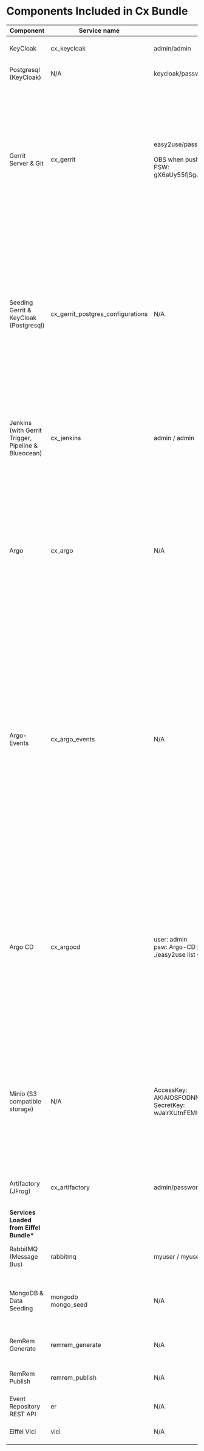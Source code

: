 <!---
   Copyright 2020 Ericsson AB.
   For a full list of individual contributors, please see the commit history.

   Licensed under the Apache License, Version 2.0 (the "License");
   you may not use this file except in compliance with the License.
   You may obtain a copy of the License at

       http://www.apache.org/licenses/LICENSE-2.0

   Unless required by applicable law or agreed to in writing, software
   distributed under the License is distributed on an "AS IS" BASIS,
   WITHOUT WARRANTIES OR CONDITIONS OF ANY KIND, either express or implied.
   See the License for the specific language governing permissions and
   limitations under the License.
--->

# Components Included in Cx Bundle

Component | Service name | User/PSW | Ingress | Info
------------- | ------------ | -------- | ------- | ------------
KeyCloak | cx_keycloak | admin/admin | cx-keycloak-\<namespace\>.\<domainname\> | KeyCloak is used for Gerrit authentication
Postgresql (KeyCloak) | N/A | keycloak/password | N/A | Deployed in KeyCloak HELM chart |
Gerrit Server & Git | cx_gerrit | easy2use/password123<br><br>OBS when pushing changes to Gerrit use:<br> PSW: gX6aUy55fjSgJfldDItW2WiCpoiid+2tK9FyqayQlg | cx-gerrit-\<namespace\>.\<domainname\> | Git repos included at startup:<br><br>- eiffel-jenkins-pipeline-shared (Jenkins shared pipeline code)<br>- ms-frontend (Java proj.)<br>- ms-backend (Java proj.)<br><br>GitOPS Argo CD config repo:<br>- deployment with 3 branches dev/stage/prod (master) |
Seeding Gerrit & KeyCloak (Postgresql) | cx_gerrit_postgres_configurations | N/A | N/A | Seed service configuring:<br>- Gerrit Trigger plugin added<br>- Gerrit webhook plugin  added<br>- Gerrit admin user SSH key<br>- Gerrit admin user in KeyCloak (Postgresql)<br><br>Gerrit Git repos:<br>- eiffel-jenkins-pipeline-shared<br>- ms-frontend (Java proj.)<br>- ms-backend (Java proj.) Config for Gerrit webhook added
Jenkins (with Gerrit Trigger, Pipeline & Blueocean) | cx_jenkins | admin / admin | cx-jenkins-\<namespace\>.\<domainname\> | 1 Pipeline as code job included at startup<br> - ms-frontend<br><br>Seeding:<br>Gerrit Trigger plugin config:<br>- Gerrit admin user SSH private key
Argo | cx_argo | N/A |cx-argo.\<domainname\><br><br>OBS cluster global release name.<br>Meaning that it can be removed via Easy2Use remove in any namespaces with Easy2Use CLI remove command! | Obs Argo is deployed per cluster.<br>So all Argo-events in other namespaces will use Argo UI and Artifactory in the Argo namespace.<br>If Argo already exist in your cluster, and you want to run Argo-event workflows fom another namespace use package "min" when deploying.
Argo-Events | cx_argo_events | N/A | N/A | 2 Argo Gateways & 2 Sensors included at startup<br><br><b>Gateways:</b><br>- webhook-gateway-http<br>- amqp-gateway<br><br><b>Sensors (CI workflows and triggers):</b><br>- sensor-ci-flow-amqp-upload-ei-subscription-ms-frontend<br>- sensor-ci-flow-amqp-triggered-ms-backend<br>- webhook-sensor-http-gen-eiffelevent-ms-backend<br>- webhook-sensor-http-deployment-update-ms-frontend
Argo CD | cx_argocd | user: admin<br> psw: Argo-CD pod name, use:<br>./easy2use list Cx -n \<namespace\> |cx-argocd-\<namespace\>.\<domainname\> | GitOPS<br> Check for updates in Gerrit GIT repo deployment for branches dev/stage/master, and will automatically sync deployments in K8S.<br><br> Deployments are performed in the choosen namespace but the ms-frontend and ms-backend will exist for each environment -> stage/dev/prod (master)
Minio (S3 compatible storage) | N/A | AccessKey:<br>AKIAIOSFODNN7EXAMPLE<br>SecretKey:<br>wJalrXUtnFEMI/K7MDENG/bPxRfiCYEXAMPLEKEY | cx-minio-\<namespace\>.\<domainname\> | Minio is used for sharing Artifacts between build steps in Argo workflows and also storing Helm charts via chartmuseum<br><br>Minio is a high performance distributed object storage server, designed for<br>large-scale private cloud infrastructure.
Artifactory (JFrog) | cx_artifactory | admin/password | cx-artifactory-\<namespace\>.\<domainname\> | Artifactory is used for storing compiled artifacts (war files for Java projs. in Gerrit)
<b>Services Loaded from Eiffel Bundle*</b> | | |
RabbitMQ (Message Bus) | rabbitmq | myuser / myuser | eiffel-rabbitmq-\<namespace\>.\<domainname\>
MongoDB & Data Seeding | mongodb<br> mongo_seed | N/A | N/A | The seed-data folder in Easy2Use contains data that can be seeded into the MongoDB instance.
RemRem Generate | remrem_generate | N/A | eiffel-remrem-generate-\<namespace\>.\<domainname\>
RemRem Publish | remrem_publish | N/A | eiffel-remrem-publish-\<namespace\>.\<domainname\>
Event Repository REST API | er | N/A | eiffel-er-\<namespace\>.\<domainname\>
Eiffel Vici | vici | N/A | eiffel-vici-\<namespace\>.\<domainname\>

